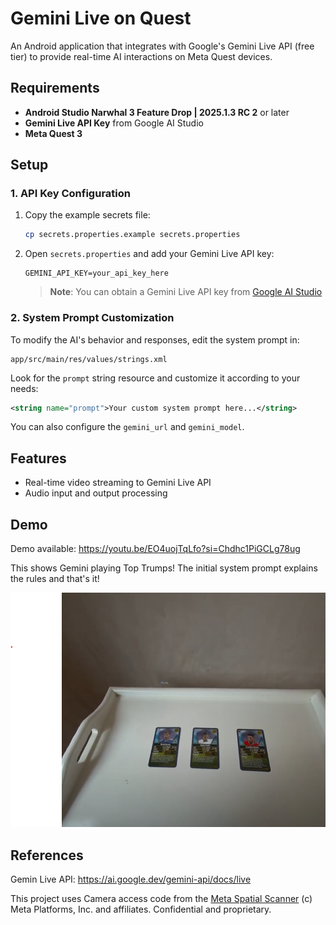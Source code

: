 # Gemini Live on Quest

An Android application that integrates with Google's Gemini Live API (free tier) to provide real-time AI interactions on Meta Quest devices.

## Requirements

- **Android Studio Narwhal 3 Feature Drop | 2025.1.3 RC 2** or later
- **Gemini Live API Key** from Google AI Studio
- **Meta Quest 3**

## Setup

### 1. API Key Configuration

1. Copy the example secrets file:
   ```bash
   cp secrets.properties.example secrets.properties
   ```

2. Open `secrets.properties` and add your Gemini Live API key:
   ```properties
   GEMINI_API_KEY=your_api_key_here
   ```

   > **Note**: You can obtain a Gemini Live API key from [Google AI Studio](https://aistudio.google.com/app/apikey)

### 2. System Prompt Customization

To modify the AI's behavior and responses, edit the system prompt in:

```
app/src/main/res/values/strings.xml
```

Look for the `prompt` string resource and customize it according to your needs:

```xml
<string name="prompt">Your custom system prompt here...</string>
```
You can also configure the `gemini_url` and `gemini_model`.

## Features

- Real-time video streaming to Gemini Live API
- Audio input and output processing

## Demo

Demo available: https://youtu.be/EO4uojTqLfo?si=Chdhc1PiGCLg78ug

This shows Gemini playing Top Trumps! The initial system prompt explains the rules and that's it!

![Screenshot](screenshot.png)

## References

Gemin Live API: https://ai.google.dev/gemini-api/docs/live

This project uses Camera access code from the [Meta Spatial Scanner](https://github.com/meta-quest/Meta-Spatial-SDK-Samples/tree/main/Showcases/meta_spatial_scanner) (c) Meta Platforms, Inc. and affiliates. Confidential and proprietary.
